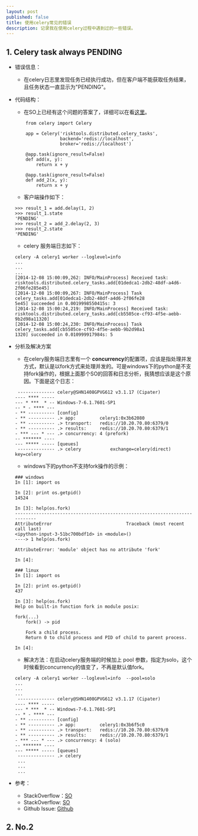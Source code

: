```yaml
---
layout: post
published: false
title: 使用celery常见的错误  
description: 记录我在使用celery过程中遇到过的一些错误。
---  
```



##  
## 1. Celery task always PENDING

- 错误信息：
    + 在celery日志里发现任务已经执行成功，但在客户端不能获取任务结果，且任务状态一直显示为"PENDING"。

- 代码结构：
    + 在SO上已经有这个问题的答案了，详细可以在看[这里](http://stackoverflow.com/questions/27357732/celery-task-always-pending)。

    ```
        from celery import Celery

        app = Celery('risktools.distributed.celery_tasks',
                     backend='redis://localhost',
                     broker='redis://localhost')

        @app.task(ignore_result=False)
        def add(x, y):
            return x + y

        @app.task(ignore_result=False)
        def add_2(x, y):
            return x + y
    ```

    + 客户端操作如下：

    ```
    >>> result_1 = add.delay(1, 2)    
    >>> result_1.state
    'PENDING'
    >>> result_2 = add_2.delay(2, 3)    
    >>> result_2.state
    'PENDING'
    ```

    + celery 服务端日志如下：

    ```
    celery -A celery1 worker --loglevel=info 
    ...
    ...
    ...
    [2014-12-08 15:00:09,262: INFO/MainProcess] Received task: risktools.distributed.celery_tasks.add[01dedca1-2db2-48df-a4d6-2f06fe285e45]
    [2014-12-08 15:00:09,267: INFO/MainProcess] Task celery_tasks.add[01dedca1-2db2-48df-a4d6-2f06fe28
    5e45] succeeded in 0.0019998550415s: 3
    [2014-12-08 15:00:24,219: INFO/MainProcess] Received task: risktools.distributed.celery_tasks.add[cb5505ce-cf93-4f5e-aebb-9b2d98a11320]
    [2014-12-08 15:00:24,230: INFO/MainProcess] Task celery_tasks.add[cb5505ce-cf93-4f5e-aebb-9b2d98a1
    1320] succeeded in 0.010999917984s: 5
    ```

- 分析及解决方案
    + 在celery服务端日志里有一个 **concurrency**的配置项，应该是指处理并发方式，默认是以fork方式来处理并发的。可是windows下的python是不支持fork操作的，根据上面那个SO的回答和日志分析，我猜想应该是这个原因。下面是这个日志：

    ```
     -------------- celery@SHN1408GPVG612 v3.1.17 (Cipater)
    ---- **** -----
    --- * ***  * -- Windows-7-6.1.7601-SP1
    -- * - **** ---
    - ** ---------- [config]
    - ** ---------- .> app:         celery1:0x3b62080
    - ** ---------- .> transport:   redis://10.20.70.80:6379/0
    - ** ---------- .> results:     redis://10.20.70.80:6379/1
    - *** --- * --- .> concurrency: 4 (prefork)
    -- ******* ----
    --- ***** ----- [queues]
     -------------- .> celery           exchange=celery(direct) key=celery
    ```

    + windows下的python不支持fork操作的示例：

    ```
    ### windows
    In [1]: import os

    In [2]: print os.getpid()
    14524

    In [3]: help(os.fork)
    ---------------------------------------------------------------------------
    AttributeError                            Traceback (most recent call last)
    <ipython-input-3-51bc700bdf1d> in <module>()
    ----> 1 help(os.fork)

    AttributeError: 'module' object has no attribute 'fork'

    In [4]:

    ### linux
    In [1]: import os 

    In [2]: print os.getpid()
    437

    In [3]: help(os.fork)
    Help on built-in function fork in module posix:

    fork(...)
        fork() -> pid
        
        Fork a child process.
        Return 0 to child process and PID of child to parent process.

    In [4]: 

    ```

    + 解决方法：在启动celery服务端的时候加上 pool 参数，指定为solo，这个时候看到concurrency的值变了，不再是默认值fork。

    ```
    celery -A celery1 worker --loglevel=info  --pool=solo
    ...
    ...
    ...
     -------------- celery@SHN1408GPVG612 v3.1.17 (Cipater)
    ---- **** -----
    --- * ***  * -- Windows-7-6.1.7601-SP1
    -- * - **** ---
    - ** ---------- [config]
    - ** ---------- .> app:         celery1:0x3b6f5c0
    - ** ---------- .> transport:   redis://10.20.70.80:6379/0
    - ** ---------- .> results:     redis://10.20.70.80:6379/1
    - *** --- * --- .> concurrency: 4 (solo)
    -- ******* ----
    --- ***** ----- [queues]
     -------------- .> celery
     ...
     ...
     ...
    ```

- 参考：
    + StackOverflow：[SO](http://stackoverflow.com/questions/27357732/celery-task-always-pending)
    + StackOverflow: [SO](https://stackoverflow.com/questions/25495613/celery-getting-started-not-able-to-retrieve-results-always-pending)
    + Github Issue: [Github](https://github.com/celery/celery/issues/2146)

## 2. No.2